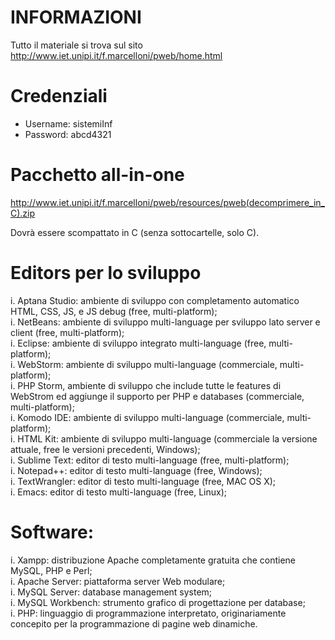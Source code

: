 # INFORMAZIONI
Tutto il materiale si trova sul sito http://www.iet.unipi.it/f.marcelloni/pweb/home.html

# Credenziali
- Username: sistemiInf <br>
- Password: abcd4321

# Pacchetto all-in-one
http://www.iet.unipi.it/f.marcelloni/pweb/resources/pweb(decomprimere_in_C).zip

Dovrà essere scompattato in C (senza sottocartelle, solo C).

# Editors per lo sviluppo
i. Aptana Studio: ambiente di sviluppo con completamento automatico HTML, CSS, JS, e JS debug (free, multi-platform); <br>
i. NetBeans: ambiente di sviluppo multi-language per sviluppo lato server e client (free, multi-platform);<br>
i. Eclipse: ambiente di sviluppo integrato multi-language (free, multi-platform);<br>
i. WebStorm: ambiente di sviluppo multi-language (commerciale, multi-platform);<br>
i. PHP Storm, ambiente di sviluppo che include tutte le features di WebStrom ed aggiunge il supporto per PHP e databases (commerciale, multi-platform);<br>
i. Komodo IDE: ambiente di sviluppo multi-language (commerciale, multi-platform);<br>
i. HTML Kit: ambiente di sviluppo multi-language (commerciale la versione attuale, free le versioni precedenti, Windows);<br>
i. Sublime Text: editor di testo multi-language (free, multi-platform);<br>
i. Notepad++: editor di testo multi-language (free, Windows);<br>
i. TextWrangler: editor di testo multi-language (free, MAC OS X);<br>
i. Emacs: editor di testo multi-language (free, Linux);<br>

# Software:
i. Xampp: distribuzione Apache completamente gratuita che contiene MySQL, PHP e Perl;<br>
i. Apache Server: piattaforma server Web modulare;<br>
i. MySQL Server: database management system;<br>
i. MySQL Workbench: strumento grafico di progettazione per database;<br>
i. PHP: linguaggio di programmazione interpretato, originariamente concepito per la programmazione di pagine web dinamiche.<br>